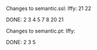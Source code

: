 Changes to semantic.ssl:
Iffy: 21 22

DONE: 2 3 4 5 7 8 20 21 

Changes to semantic.pt:
Iffy:

DONE: 2 3 5 